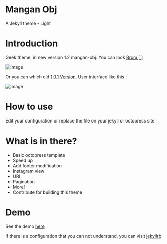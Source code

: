 # Mangan Obj
A Jekyll theme - Light

# Introduction
Geek theme, in new version 1.2 mangan-obj. You can look [Brom [ ]](https://dikiaap.github.io)

![image](http://i.imgur.com/JdphAWJ.png)

Or you can which old [1.0.1 Version](https://github.com/manganbiner/mangan-obj/releases/tag/v1.0.1). User interface like this :

![image](http://i.imgbox.com/HU4xkyAk.jpg)

# How to use

Edit your configuration or replace the file on your jekyll or octopress site

# What is in there?

 * Basic octopress template
 * Speed up
 * Add footer modification
 * Instagram view
 * URI
 * Pagination
 * More!
 * Contribute for building this theme

# Demo

See the demo [here](https://dikiaap.github.io)

If there is a configuration that you can not understand, you can visit [jekyllrb](http://jekyllrb.com)